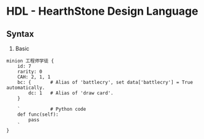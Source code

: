 # HDL - HearthStone Design Language

## Syntax

1. Basic

```text
minion 工程师学徒 {
    id: 7
    rarity: 0
    CAH: 2, 1, 1
    bc: {       # Alias of 'battlecry', set data['battlecry'] = True automatically.
        dc: 1   # Alias of 'draw card'.
    }

    `           # Python code
    def func(self):
        pass
    `
}
```
